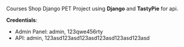 Courses Shop Django PET Project using **Django** and **TastyPie** for api.

**Credentials**:
* Admin Panel: admin, 123qwe456rty
* API: admin, 123asd123asd123asd123asd123asd123asd